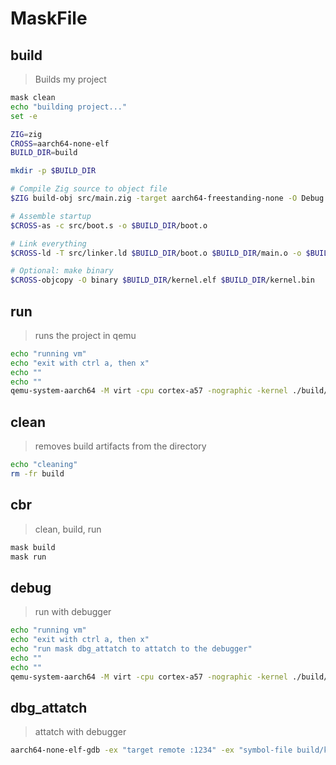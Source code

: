 # MaskFile


## build

> Builds my project

~~~sh
mask clean
echo "building project..."
set -e

ZIG=zig
CROSS=aarch64-none-elf
BUILD_DIR=build

mkdir -p $BUILD_DIR

# Compile Zig source to object file
$ZIG build-obj src/main.zig -target aarch64-freestanding-none -O Debug -fno-stack-protector  -femit-bin=$BUILD_DIR/main.o -mcpu=generic+strict_align

# Assemble startup
$CROSS-as -c src/boot.s -o $BUILD_DIR/boot.o

# Link everything
$CROSS-ld -T src/linker.ld $BUILD_DIR/boot.o $BUILD_DIR/main.o -o $BUILD_DIR/kernel.elf

# Optional: make binary
$CROSS-objcopy -O binary $BUILD_DIR/kernel.elf $BUILD_DIR/kernel.bin
~~~


## run

> runs the project in qemu

~~~sh
echo "running vm"
echo "exit with ctrl a, then x"
echo ""
echo ""
qemu-system-aarch64 -M virt -cpu cortex-a57 -nographic -kernel ./build/kernel.elf
~~~

## clean

> removes build artifacts from the directory

~~~sh
echo "cleaning"
rm -fr build
~~~

## cbr

> clean, build, run

~~~sh
mask build
mask run
~~~

## debug

> run with debugger

~~~sh
echo "running vm"
echo "exit with ctrl a, then x"
echo "run mask dbg_attatch to attatch to the debugger"
echo ""
echo ""
qemu-system-aarch64 -M virt -cpu cortex-a57 -nographic -kernel ./build/kernel.elf -S -s
~~~

## dbg_attatch

> attatch with debugger

~~~sh
aarch64-none-elf-gdb -ex "target remote :1234" -ex "symbol-file build/kernel.elf"
~~~
